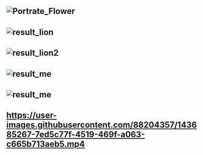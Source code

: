 ## ![Portrate_Flower](https://user-images.githubusercontent.com/88204357/143685218-96dabc1d-71c3-48ef-aee8-06297b42f3ce.png)
## ![result_lion](https://user-images.githubusercontent.com/88204357/143685240-a783deec-4b93-4c97-9d40-bbdc9f64e6a1.jpg)
## ![result_lion2](https://user-images.githubusercontent.com/88204357/143685245-b27baf3a-cacf-4493-8502-6c91add1709a.jpg)
## ![result_me](https://user-images.githubusercontent.com/88204357/143685262-6511b94f-a9d0-4ad1-b395-d8f900809457.jpg)
## ![result_me](https://user-images.githubusercontent.com/88204357/143685248-5a0313a4-3a6e-4aca-84b2-7b305cd02669.jpg)
## https://user-images.githubusercontent.com/88204357/143685267-7ed5c77f-4519-469f-a063-c665b713aeb5.mp4

